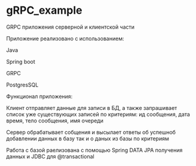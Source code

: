 # gRPC_example
GRPC приложения cерверной и клиентской части

Приложение реализовано с использованием:

Java

Spring boot

GRPC

PostgresSQL

Функционал приложения:

Клиент отправляет данные для записи в БД, а также запрашивает список уже существующих записей по критериям: ид сообщения, дата время, тело сообщения, имя очереди

Сервер обрабатывает собщения и высылает ответы об успешноб добавлении данных в базу так и о даных из базы по критериям 

Работа с базой раелизована с помощью Spring DATA JPA получения данных и JDBC для @transactional 
